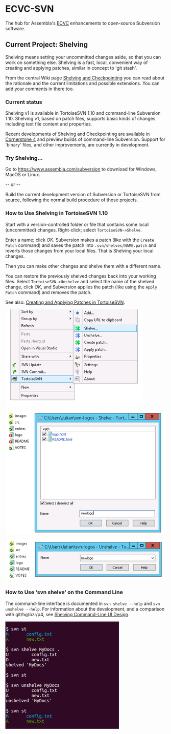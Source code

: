 # ECVC-SVN
The hub for Assembla's [ECVC](https://www.assembla.com/ecvc) enhancements to open-source Subversion software.

## Current Project: Shelving
Shelving means setting your uncommitted changes aside, so that you can work on something else. Shelving is a fast, local,  convenient way of creating and applying patches, similar in concept to 'git stash'.

From the central Wiki page [Shelving and Checkpointing](https://cwiki.apache.org/confluence/display/SVN/Shelving+and+Checkpointing) you can read about the rationale and the current limitations and possible extensions. You can add your comments in there too.

### Current status
Shelving v1 is available in TortoiseSVN 1.10 and command-line Subversion 1.10. Shelving v1, based on patch files, supports basic kinds of changes including text file content and properties.

Recent developments of Shelving and Checkpointing are available in [Cornerstone 4](https://cornerstone.assembla.com/) and preview builds of command-line Subversion. Support for 'binary' files, and other improvements, are currently in development.

### Try Shelving...
Go to https://www.assembla.com/subversion to download for Windows, MacOS or Linux.

-- or --

Build the current development version of Subversion or TortoiseSVN from source, following the normal build procedure of those projects.

### How to Use Shelving in TortoiseSVN 1.10
Start with a version-controlled folder or file that contains some local (uncommitted) changes. Right-click; select `TortoiseSVN->Shelve`.

Enter a name; click *OK*. Subversion makes a patch (like with the `Create Patch` command) and saves the patch into `.svn/shelves/NAME.patch` and reverts those changes from your local files. That is Shelving your local changes.

Then you can make other changes and shelve them with a different name.

You can restore the previously shelved changes back into your working files. Select `TortoiseSVN->Unshelve` and select the name of the shelved change, click *OK*, and Subversion applies the patch (like using the `Apply Patch` command) and removes the patch.

See also: [Creating and Applying Patches in TortoiseSVN](https://tortoisesvn.net/docs/nightly/TortoiseSVN_en/tsvn-dug-patch.html).
  
![context menu](tsvn-1-cmenu-shelve.png)

![shelve dialog](tsvn-2-dlg-shelve.png)

![unshelve dialog](tsvn-2-dlg-unshelve.png)

### How to Use 'svn shelve' on the Command Line

The command-line interface is documented in `svn shelve --help` and `svn unshelve --help`. For information about the development, and a comparison with git/hg/bzr/p4, see [Shelving Command-Line UI Design](https://cwiki.apache.org/confluence/display/SVN/Shelving+Command-Line+UI+Design).

![command line](shelve-demo-1.png)
